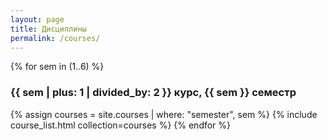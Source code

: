 ```yaml
---
layout: page
title: Дисциплины
permalink: /courses/
---
```


{% for sem in (1..6) %}
### {{ sem | plus: 1 | divided_by: 2 }} курс, {{ sem }} семестр
<!-- Source: https://github.com/abhinavs/moonwalk -->
  {% assign courses = site.courses | where: "semester", sem %}
  {% include course_list.html collection=courses %}
{% endfor %}

